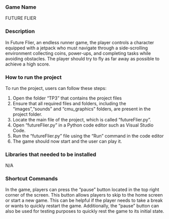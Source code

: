 ### Game Name
FUTURE FLIER


### Description
In Future Flier, an endless runner game, the player controls a character equipped with a jetpack who must navigate through a side-scrolling environment collecting coins, power-ups, and completing tasks while avoiding obstacles. The player should try to fly as far away as possible to achieve a high score. 


### How to run the project
To run the project, users can follow these steps:
1. Open the folder “TP3” that contains the project files
2. Ensure that all required files and folders, including the “images”,“sounds” and “cmu_graphics” folders, are present in the project folder.
3. Locate the main file of the project, which is called “futureFlier.py”.
4. Open “futureFlier.py” in a Python code editor such as Visual Studio Code.
5. Run the “futureFlier.py” file using the “Run” command in the code editor
6. The game should now start and the user can play it.

### Libraries that needed to be installed
N/A

### Shortcut Commands
In the game, players can press the “pause” button located in the top right corner of the screen. This button allows players to skip to the home screen or start a new game. This can be helpful if the player needs to take a break or wants to quickly restart the game. Additionally, the “pause” button can also be used for testing purposes to quickly rest the game to its initial state.
